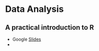# Data Analysis 
## A practical introduction to R

* Google [Slides](https://docs.google.com/presentation/d/10dcCAD36A06n9_nsBleYYuECN88nDYbL5tjQodjmJOs/edit?usp=sharing)
* 

